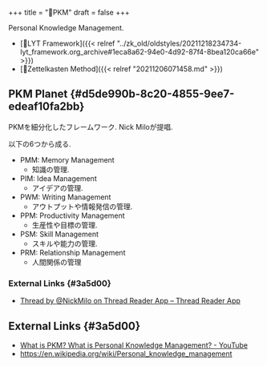 +++
title = "🔖PKM"
draft = false
+++

Personal Knowledge Management.

-   [📝LYT Framework]({{< relref "../zk_old/oldstyles/20211218234734-lyt_framework.org_archive#1eca8a62-94e0-4d92-87f4-8bea120ca66e" >}})
-   [📝Zettelkasten Method]({{< relref "20211206071458.md" >}})


## PKM Planet {#d5de990b-8c20-4855-9ee7-edeaf10fa2bb}

PKMを細分化したフレームワーク. Nick Miloが提唱.

以下の6つから成る.

-   PMM: Memory Management
    -   知識の管理.
-   PIM: Idea Management
    -   アイデアの管理.
-   PWM: Writing Management
    -   アウトプットや情報発信の管理.
-   PPM: Productivity Management
    -   生産性や目標の管理.
-   PSM: Skill Management
    -   スキルや能力の管理.
-   PRM: Relationship Management
    -   人間関係の管理


### External Links {#3a5d00}

-   [Thread by @NickMilo on Thread Reader App – Thread Reader App](https://threadreaderapp.com/thread/1384157641367191563.html)


## External Links {#3a5d00}

-   [What is PKM? What is Personal Knowledge Management? - YouTube](https://www.youtube.com/watch?v=Q2WBHyqRsxA&list=PLOEQDyige0NYswnTB4GHerRHiqXdQBurh&index=7)
-   <https://en.wikipedia.org/wiki/Personal_knowledge_management>
